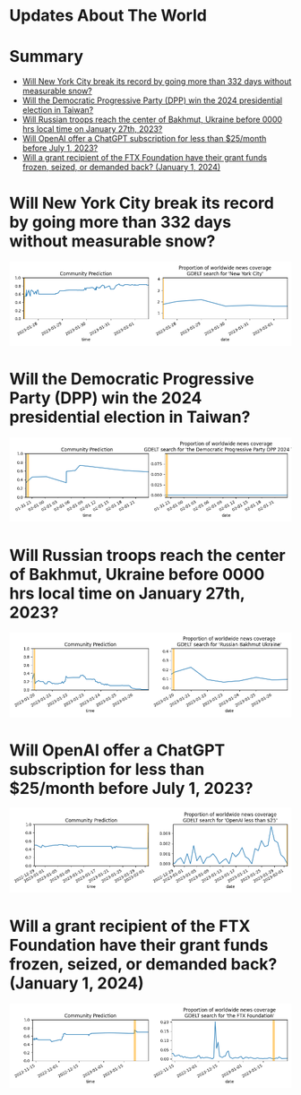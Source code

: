 
Updates About The World
=======================

Summary
=======

* [Will New York City break its record by going more than 332 days without measurable snow?](#will-new-york-city-break-its-record-by-going-more-than-332-days-without-measurable-snow)
* [Will the Democratic Progressive Party (DPP) win the 2024 presidential election in Taiwan?](#will-the-democratic-progressive-party-dpp-win-the-2024-presidential-election-in-taiwan)
* [Will Russian troops reach the center of Bakhmut, Ukraine before 0000 hrs local time on January 27th, 2023?](#will-russian-troops-reach-the-center-of-bakhmut-ukraine-before-0000-hrs-local-time-on-january-27th-2023)
* [Will OpenAI offer a ChatGPT subscription for less than $25/month before July 1, 2023?](#will-openai-offer-a-chatgpt-subscription-for-less-than-25month-before-july-1-2023)
* [Will a grant recipient of the FTX Foundation have their grant funds frozen, seized, or demanded back? (January 1, 2024)](#will-a-grant-recipient-of-the-ftx-foundation-have-their-grant-funds-frozen-seized-or-demanded-back-january-1-2024)

# Will New York City break its record by going more than 332 days without measurable snow?


![NYC Breaks its Record for Snowless Days](assets/01.png)
# Will the Democratic Progressive Party (DPP) win the 2024 presidential election in Taiwan?


![2024 Taiwan presidential election](assets/04.png)
# Will Russian troops reach the center of Bakhmut, Ukraine before 0000 hrs local time on January 27th, 2023?


![Russian Troops in Central Bakhmut by 1-27-23](assets/05.png)
# Will OpenAI offer a ChatGPT subscription for less than $25/month before July 1, 2023?


![Will ChatGPT cost <$25 per month?](assets/06.png)
# Will a grant recipient of the FTX Foundation have their grant funds frozen, seized, or demanded back? (January 1, 2024)


![January 1, 2024](assets/09.png)